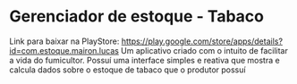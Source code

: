 # Gerenciador de estoque - Tabaco
Link para baixar na PlayStore: https://play.google.com/store/apps/details?id=com.estoque.mairon.lucas
Um aplicativo criado com o intuito de facilitar a vida do fumicultor. Possuí uma interface simples e reativa que mostra e calcula dados sobre o estoque de tabaco que o produtor possuí



